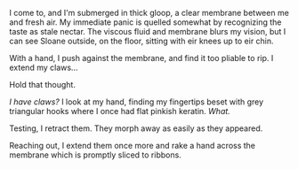 I come to, and I'm submerged in thick gloop, a clear membrane between me and fresh air. My
immediate panic is quelled somewhat by recognizing the taste as stale nectar. The viscous
fluid and membrane blurs my vision, but I can see Sloane outside, on the floor, sitting with
eir knees up to eir chin.

With a hand, I push against the membrane, and find it too pliable to rip. I extend my claws...

Hold that thought.

_I have claws?_ I look at my hand, finding my fingertips beset with
grey triangular hooks where I once had flat pinkish keratin. _What._

Testing, I retract them. They morph away as easily as they appeared.

Reaching out, I extend them once more and rake a hand across the membrane which is promptly
sliced to ribbons.
